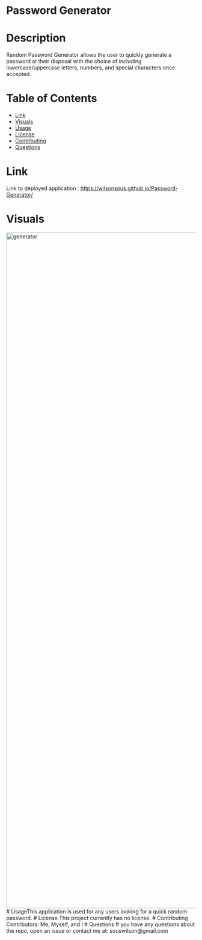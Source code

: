  # Password Generator

 # Description
   Random Password Generator allows the user to quickly generate a password at their disposal with the choice of including lowercase/uppercase letters, numbers, and   special characters once accepted.
  

  # Table of Contents 
  * [Link](#Link)
  * [Visuals](#Visuals)
  * [Usage](#usage)
  * [License](#license)
  * [Contributing](#contributing)
  * [Questions](#questions)
  
  # Link 
  Link to deployed application : https://wilsonsous.github.io/Password-Generator/
  # Visuals
  <img width="1792" alt="generator" src="https://user-images.githubusercontent.com/78562158/134107660-2824c3e2-4057-4c00-a174-f2f53d19fe5e.png">
  # Usage
  ​This application is used for any users looking for a quick random password.
  # License
  This project currently has no license.
  # Contributing
  ​Contributors: Me, Myself, and I
  # Questions
  If you have any questions about the repo, open an issue or contact me at: souswilson@gmail.com
